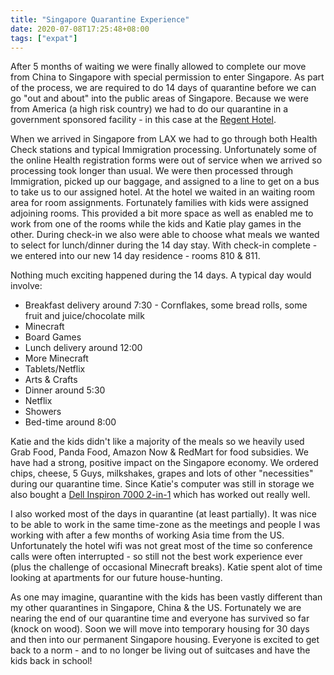 ```yaml
---
title: "Singapore Quarantine Experience"
date: 2020-07-08T17:25:48+08:00
tags: ["expat"]
---
```


After 5 months of waiting we were finally allowed to complete our move from China to Singapore with special permission to enter Singapore.  As part of the process, we are required to do 14 days of quarantine before we can go "out and about" into the public areas of Singapore.  Because we were from America (a high risk country) we had to do our quarantine in a government sponsored facility - in this case at the [Regent Hotel](https://www.regenthotels.com/regent-singapore).

When we arrived in Singapore from LAX we had to go through both Health Check stations and typical Immigration processing.  Unfortunately some of the online Health registration forms were out of service when we arrived so processing took longer than usual.  We were then processed through Immigration, picked up our baggage, and assigned to a line to get on a bus to take us to our assigned hotel.  At the hotel we waited in an waiting room area for room assignments.  Fortunately families with kids were assigned adjoining rooms.  This provided a bit more space as well as enabled me to work from one of the rooms while the kids and Katie play games in the other.  During check-in we also were able to choose what meals we wanted to select for lunch/dinner during the 14 day stay.  With check-in complete - we entered into our new 14 day residence - rooms 810 & 811.

Nothing much exciting happened during the 14 days.  A typical day would involve:  
* Breakfast delivery around 7:30 - Cornflakes, some bread rolls, some fruit and juice/chocolate milk
* Minecraft
* Board Games
* Lunch delivery around 12:00
* More Minecraft
* Tablets/Netflix
* Arts & Crafts
* Dinner around 5:30
* Netflix
* Showers
* Bed-time around 8:00

Katie and the kids didn't like a majority of the meals so we heavily used Grab Food, Panda Food, Amazon Now & RedMart for food subsidies.  We have had a strong, positive impact on the Singapore economy.  We ordered chips, cheese, 5 Guys, milkshakes, grapes and lots of other "necessities" during our quarantine time.  Since Katie's computer was still in storage we also bought a [Dell Inspiron 7000 2-in-1](https://www.dell.com/en-sg/shop/laptops/new-13-2-in-1-7300/spd/inspiron-13-7300-2-in-1-laptop) which has worked out really well.

I also worked most of the days in quarantine (at least partially).  It was nice to be able to work in the same time-zone as the meetings and people I was working with after a few months of working Asia time from the US.  Unfortunately the hotel wifi was not great most of the time so conference calls were often interrupted - so still not the best work experience ever (plus the challenge of occasional Minecraft breaks).  Katie spent alot of time looking at apartments for our future house-hunting.

As one may imagine, quarantine with the kids has been vastly different than my other quarantines in Singapore, China & the US.  Fortunately we are nearing the end of our quarantine time and everyone has survived so far (knock on wood).  Soon we will move into temporary housing for 30 days and then into our permanent Singapore housing.  Everyone is excited to get back to a norm - and to no longer be living out of suitcases and have the kids back in school!
